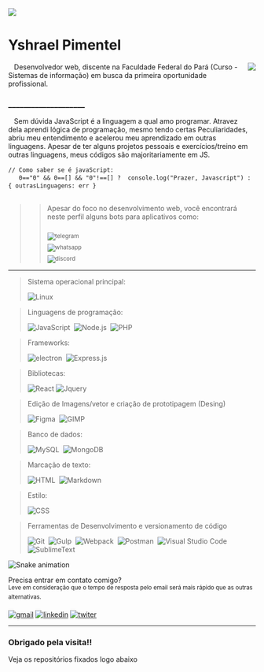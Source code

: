 <img height="160em" src="https://user-images.githubusercontent.com/79410863/188251321-aa1ac29d-7e4c-4ff0-bae4-fa9917c927ac.png"/>  

# Yshrael Pimentel

<img align="right"  height="160em" src="https://github-readme-stats.vercel.app/api/top-langs/?username=Ysh-rael&layout=compact&langs_count=7&theme=merko"/>
&nbsp;&nbsp; Desenvolvedor web, discente na Faculdade Federal do Pará (Curso - Sistemas de informação) em busca da primeira oportunidade profissional.  


### ____________________
&nbsp;&nbsp; Sem dúvida JavaScript é a linguagem a qual amo programar. Atravez dela aprendi lógica de programação, mesmo tendo certas Peculiaridades, abriu meu entendimento e acelerou meu aprendizado em outras linguagens. Apesar de ter alguns projetos pessoais e exercícios/treino em outras linguagens, meus códigos são majoritariamente em JS.
  
  
```
// Como saber se é javaScript:
   0=="0" && 0==[] && "0"!==[] ?  console.log("Prazer, Javascript") : { outrasLinguagens: err }
   
```
    
>> Apesar do foco no desenvolvimento web, você encontrará neste perfil alguns bots para aplicativos como:  <br><br>
<sub>![telegram](https://img.shields.io/badge/-telegram-05122A?style=flat&logo=telegram)&nbsp;<br></sub><sub>![whatsapp](https://img.shields.io/badge/-Whatsapp-05122A?style=flat&logo=whatsapp)&nbsp;<br></sub><sub>![discord](https://img.shields.io/badge/-Discord-05122A?style=flat&logo=discord)&nbsp;</sub>

------------------
> Sistema operacional principal:  
>
> ![Linux](https://img.shields.io/badge/-Linux-05122A?style=flat&logo=Linux)&nbsp;

> Linguagens de programação:
>
> ![JavaScript](https://img.shields.io/badge/-JavaScript-05122A?style=flat&logo=javascript)&nbsp;
>![Node.js](https://img.shields.io/badge/-Node.js-05122A?style=flat&logo=node.js)&nbsp;
>![PHP](https://img.shields.io/badge/-PHP-05122A?style=flat&logo=PHP)&nbsp; 

> Frameworks:
>
> ![electron](https://img.shields.io/badge/-Electron-05122A?style=flat&logo=electron)&nbsp;
> ![Express.js](https://img.shields.io/badge/-ExpressJs-05122A?style=flat&logo=express)&nbsp;

> Bibliotecas:
>
> ![React](https://img.shields.io/badge/-React-05122A?style=flat&logo=react)
> ![Jquery](https://img.shields.io/badge/-Jquery-05122A?style=flat&logo=jquery)
 
> Edição de Imagens/vetor e criação de prototipagem (Desing)
>
> ![Figma](https://img.shields.io/badge/-figma-05122A?style=flat&logo=figma)&nbsp;
> ![GIMP](https://img.shields.io/badge/-GIMP-05122A?style=flat&logo=gimp)&nbsp;

> Banco de dados:
>
> ![MySQL](https://img.shields.io/badge/-MySQL-05122A?style=flat&logo=mysql)&nbsp;
> ![MongoDB](https://img.shields.io/badge/-MongoDB-05122A?style=flat&logo=mongodb)&nbsp;

> Marcação de texto:
>
> ![HTML](https://img.shields.io/badge/-HTML-05122A?style=flat&logo=HTML5)&nbsp;
> ![Markdown](https://img.shields.io/badge/-Markdown-05122A?style=flat&logo=markdown)&nbsp;

> Estilo:
> 
> ![CSS](https://img.shields.io/badge/-CSS-05122A?style=flat&logo=CSS3&logoColor=1572B6)&nbsp;

> Ferramentas de Desenvolvimento e versionamento de código
>
> ![Git](https://img.shields.io/badge/-Git-05122A?style=flat&logo=git)&nbsp;
> ![Gulp](https://img.shields.io/badge/-Gulp-05122A?style=flat&logo=gulp)&nbsp;
> ![Webpack](https://img.shields.io/badge/-Webpack-05122A?style=flat&logo=webpack)&nbsp;
> ![Postman](https://img.shields.io/badge/-Postman-05122A?style=flat&logo=postman)&nbsp;
> ![Visual Studio Code](https://img.shields.io/badge/-Visual%20Studio%20Code-05122A?style=flat&logo=visual-studio-code&logoColor=007ACC)&nbsp;
> ![SublimeText](https://img.shields.io/badge/-SublimeText-05122A?style=flat&logo=sublimetext)&nbsp;

  
![Snake animation](https://github.com/Ysh-rael/Ysh-rael/blob/output/github-contribution-grid-snake.svg)

Precisa entrar em contato comigo?  
<sup>Leve em consideração que o tempo de resposta pelo email será mais rápido que as outras alternativas.</sup>

<span>

[![gmail](https://img.shields.io/twitter/url?label=Yshraelp&logo=gmail&logoColor=teal&style=social&url=https%3A%2F%2Ftwitter.com%2FYshraelP)](https://twitter.com/YshraelP)
[![linkedin](https://img.shields.io/twitter/url?label=Yshraelp&logo=linkedin&logoColor=teal&style=social&url=https%3A%2F%2Ftwitter.com%2FYshraelP)](https://www.linkedin.com/in/yshrael-pimentel-76502820b/)
[![twiter](https://img.shields.io/twitter/url?label=Yshraelp&logoColor=teal&style=social&url=https%3A%2F%2Ftwitter.com%2FYshraelP)]()
</span>


 ----------
 
 ### Obrigado pela visita!!  
 
 Veja os repositórios fixados logo abaixo 














<div>

[comment]: <> (<img align="center" alt="logo-HTML" height="40" width="45" src="https://raw.githubusercontent.com/devicons/devicon/master/icons/html5/html5-original.svg">)
  
  [comment]: <> (<img align="center" alt="logo-CSS" height="40" width="45" src="https://raw.githubusercontent.com/devicons/devicon/master/icons/css3/css3-original.svg">)
  
  [comment]: <> (<img align="center" alt="logo-JS" height="40" width="45" src="https://cdn.jsdelivr.net/gh/devicons/devicon/icons/javascript/javascript-plain.svg">)
  
  [comment]: <> (<img align="center" alt="logo-GIT" height="40" width="45" src="https://cdn.jsdelivr.net/gh/devicons/devicon/icons/git/git-original.svg"/>)
  
  [comment]: <> (<img align="center" alt="logo-mySQL" height="40" width="40" src="https://cdn.jsdelivr.net/gh/devicons/devicon/icons/mysql/mysql-original.svg"/>)
  
  [comment]: <> (<img align="center" alt="logo-PHP" height="70" width="50" src="https://cdn.jsdelivr.net/gh/devicons/devicon/icons/php/php-original.svg"/>)
  
  [comment]: <> (<img align="center" alt="logo-Linux" height="40" width="40" src="https://cdn.jsdelivr.net/gh/devicons/devicon/icons/linux/linux-original.svg" />)
  
  [comment]: <> (<img align="center" alt="logo-nodeJS" height="40" width="40" src="https://cdn.jsdelivr.net/gh/devicons/devicon/icons/nodejs/nodejs-original.svg" />)
  
  [comment]: <> (<img align="center" alt="logo-electronJs" height="40" width="40" src="https://cdn.jsdelivr.net/gh/devicons/devicon/icons/electron/electron-original.svg" />)
  
  [comment]: <> (<img align="center" alt="ysh-electronJs" height="30" width="40" src="https://cdn.jsdelivr.net/gh/devicons/devicon/icons/figma/figma-original.svg" />)
</div>

